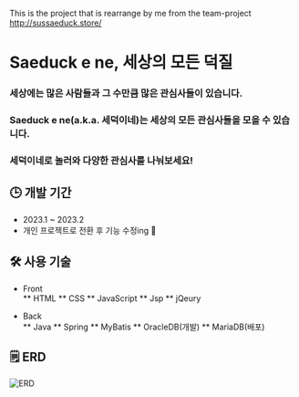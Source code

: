 This is the project that is rearrange by me from the team-project   
http://sussaeduck.store/   

# Saeduck e ne, 세상의 모든 덕질   
   
### 세상에는 많은 사람들과 그 수만큼 많은 관심사들이 있습니다.   
   
### Saeduck e ne(a.k.a. 세덕이네)는 세상의 모든 관심사들을 모을 수 있습니다.   
### 세덕이네로 놀러와 다양한 관심사를 나눠보세요!

## 🕒 개발 기간   
* 2023.1 ~ 2023.2
* 개인 프로젝트로 전환 후 기능 수정ing 💭   

## 🛠️ 사용 기술   
* Front   
** HTML
** CSS
** JavaScript
** Jsp
** jQeury

* Back   
** Java
** Spring
** MyBatis
** OracleDB(개발)
** MariaDB(배포)

## 🗒️ ERD
![ERD](https://user-images.githubusercontent.com/99123637/223102649-2ba5a71d-94f2-4216-bc33-daba47e0055f.png)
